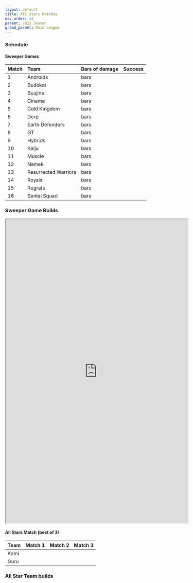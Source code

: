 ```yaml
---
layout: default
title: All Stars Matches
nav_order: 14
parent: 2021 Season
grand_parent: Main League
---
```

### Schedule

#### Sweeper Games
|Match          |  Team            | Bars of damage       | Success          |
| :-------------| :---------------------| :----------------| :---------------|
|  1             | Androids              |   bars                |   |
|  2             | Budokai               |   bars                |  |
|  3             | Buujins   |   bars                     |  |
|  4             | Cinema      |   bars     |  |
|  5             | Cold Kingdom  |   bars      | |  
|  6             | Derp         |  bars                     | | 
|  7             | Earth Defenders  |  bars                     | | 
|  8             | GT       |   bars                     | |
|  9             | Hybrids  |   bars                     | |
| 10             | Kaiju |  bars                     | |
| 11             | Muscle       |  bars                     | | 
| 12             | Namek |   bars                     | |
| 13             | Resurrected Warriors |  bars   | |
| 14             | Royals  |  bars                      | | 
| 15             | Rugrats        |  bars                      | | 
| 16             | Sentai Squad   |  bars                      | |


### Sweeper Game Builds 

<iframe width=600 height=1000 scrolling="yes" src="https://docs.google.com/document/d/e/2PACX-1vTaM4kx2OL9gCBWi86YFTelzegCcwcbUjRE0hHhHvvz6tXlIN9cD7NiO_gIOHHHMfwb4jilr6AaQ3jd/pub?embedded=true"></iframe>

#### All Stars Match (best of 3)

|Team           |  Match 1       | Match 2    |  Match 3   |
| :-------------| :--------------| :----------| :----------|
| Kami          |                |           |            |
| Guru          |                |            |            |


### All Star Team builds 






